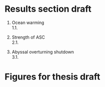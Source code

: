 # Results section draft  

1. Ocean warming  
    1.1.

2. Strength of ASC  
    2.1.
     
3. Abyssal overturning shutdown  
    3.1.



# Figures for thesis draft  
